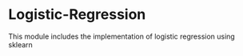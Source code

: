 # Logistic-Regression
This module includes the implementation of logistic regression using sklearn 
